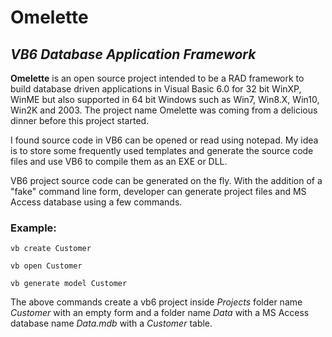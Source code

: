 # Omelette
## *VB6 Database Application Framework*

**Omelette** is an open source project intended to be a RAD framework to build database driven applications in Visual Basic 6.0 for 32 bit WinXP, WinME but also supported in 64 bit Windows such as Win7, Win8.X, Win10, Win2K and 2003. The project name Omelette was coming from a delicious dinner before this project started.

I found source code in VB6 can be opened or read using notepad. My idea is to store some frequently used templates and generate the source code files and use VB6 to compile them as an EXE or DLL.

VB6 project source code can be generated on the fly. With the addition of a "fake" command line form, developer can generate project files and MS Access database using a few commands.

### Example: 

`vb create Customer`

`vb open Customer`

`vb generate model Customer`


The above commands create a vb6 project inside _Projects_ folder name _Customer_ with an empty form and a folder name _Data_ with a MS Access database name _Data.mdb_ with a _Customer_ table.
